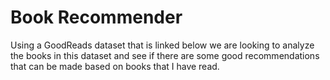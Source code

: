 # Book Recommender

 Using a GoodReads dataset that is linked below we are looking to analyze the books in this dataset and see if there are some good recommendations that can be made based on books that I have read.
